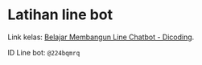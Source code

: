 # Latihan line bot  
Link kelas: [Belajar Membangun Line Chatbot - Dicoding](https://www.dicoding.com/academies/32).  

ID Line bot: `@224bqmrq`